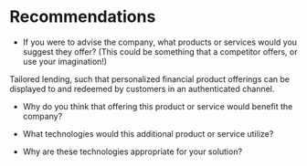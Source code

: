 # Recommendations

* If you were to advise the company, what products or services would you suggest they offer? (This could be something that a competitor offers, or use your imagination!)

Tailored lending, such that personalized financial product offerings can be displayed to and redeemed by customers in an authenticated channel.

* Why do you think that offering this product or service would benefit the company?

* What technologies would this additional product or service utilize?

* Why are these technologies appropriate for your solution?
